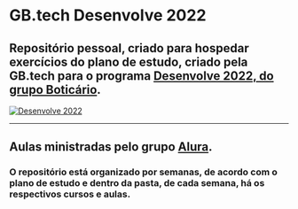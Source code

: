 <h1>GB.tech Desenvolve 2022</h1>

## Repositório pessoal, criado para hospedar exercícios do plano de estudo, criado pela GB.tech para o programa [Desenvolve 2022, do grupo Boticário](http://https://desenvolve.grupoboticario.com.br/ "Desenvolve 2022 do grupo Boticário").

[![Desenvolve 2022](https://dicasdeinfra.com.br/wp-content/uploads/2020/11/image-24.webp "Desenvolve 2022")](http:/https://desenvolve.grupoboticario.com.br// "Desenvolve 2022")

------------




## Aulas ministradas pelo grupo [Alura](http://https://www.alura.com.br/ "Alura").

### O repositório está organizado por semanas, de acordo com o plano de estudo e  dentro da pasta, de cada semana, há os respectivos cursos e aulas.